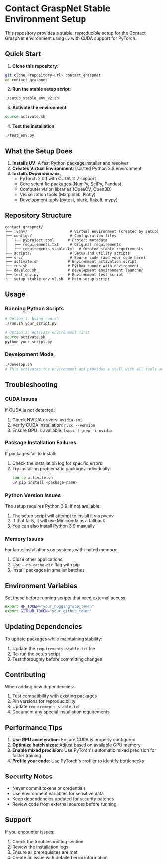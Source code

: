 # Contact GraspNet Stable Environment Setup

This repository provides a stable, reproducible setup for the Contact GraspNet environment using `uv` with CUDA support for PyTorch.

## Quick Start

1. **Clone this repository**:
```bash
git clone <repository-url> contact_graspnet
cd contact_graspnet
```

2. **Run the stable setup script**:
```bash
./setup_stable_env_v2.sh
```

3. **Activate the environment**:
```bash
source activate.sh
```

4. **Test the installation**:
```bash
./test_env.py
```

## What the Setup Does

1. **Installs UV**: A fast Python package installer and resolver
2. **Creates Virtual Environment**: Isolated Python 3.9 environment
3. **Installs Dependencies**: 
   - PyTorch 2.0.1 with CUDA 11.7 support
   - Core scientific packages (NumPy, SciPy, Pandas)
   - Computer vision libraries (OpenCV, Open3D)
   - Visualization tools (Matplotlib, Plotly)
   - Development tools (pytest, black, flake8, mypy)

## Repository Structure

```
contact_graspnet/
├── .venv/                   # Virtual environment (created by setup)
├── configs/                 # Configuration files
│   ├── pyproject.toml      # Project metadata
│   ├── requirements.txt     # Original requirements
│   └── requirements_stable.txt  # Curated stable requirements
├── scripts/                 # Setup and utility scripts
├── src/                     # Source code (add your code here)
├── activate.sh             # Environment activation script
├── run.sh                  # Python runner with environment
├── develop.sh              # Development environment launcher
├── test_env.py             # Environment test script
└── setup_stable_env_v2.sh  # Main setup script

```

## Usage

### Running Python Scripts
```bash
# Option 1: Using run.sh
./run.sh your_script.py

# Option 2: Activate environment first
source activate.sh
python your_script.py
```

### Development Mode
```bash
./develop.sh
# This activates the environment and provides a shell with all tools available
```

## Troubleshooting

### CUDA Issues
If CUDA is not detected:
1. Check NVIDIA drivers: `nvidia-smi`
2. Verify CUDA installation: `nvcc --version`
3. Ensure GPU is available: `lspci | grep -i nvidia`

### Package Installation Failures
If packages fail to install:
1. Check the installation log for specific errors
2. Try installing problematic packages individually:
   ```bash
   source activate.sh
   uv pip install <package-name>
   ```

### Python Version Issues
The setup requires Python 3.9. If not available:
1. The setup script will attempt to install it via pyenv
2. If that fails, it will use Miniconda as a fallback
3. You can also install Python 3.9 manually

### Memory Issues
For large installations on systems with limited memory:
1. Close other applications
2. Use `--no-cache-dir` flag with pip
3. Install packages in smaller batches

## Environment Variables

Set these before running scripts that need external access:
```bash
export HF_TOKEN="your_huggingface_token"
export GITHUB_TOKEN="your_github_token"
```

## Updating Dependencies

To update packages while maintaining stability:
1. Update the `requirements_stable.txt` file
2. Re-run the setup script
3. Test thoroughly before committing changes

## Contributing

When adding new dependencies:
1. Test compatibility with existing packages
2. Pin versions for reproducibility
3. Update `requirements_stable.txt`
4. Document any special installation requirements

## Performance Tips

1. **Use GPU acceleration**: Ensure CUDA is properly configured
2. **Optimize batch sizes**: Adjust based on available GPU memory
3. **Enable mixed precision**: Use PyTorch's automatic mixed precision for faster training
4. **Profile your code**: Use PyTorch's profiler to identify bottlenecks

## Security Notes

- Never commit tokens or credentials
- Use environment variables for sensitive data
- Keep dependencies updated for security patches
- Review code from external sources before running

## Support

If you encounter issues:
1. Check the troubleshooting section
2. Review the installation logs
3. Ensure all prerequisites are met
4. Create an issue with detailed error information